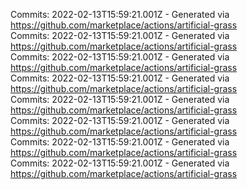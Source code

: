 Commits: 2022-02-13T15:59:21.001Z - Generated via https://github.com/marketplace/actions/artificial-grass
<br>
Commits: 2022-02-13T15:59:21.001Z - Generated via https://github.com/marketplace/actions/artificial-grass
<br>
Commits: 2022-02-13T15:59:21.001Z - Generated via https://github.com/marketplace/actions/artificial-grass
<br>
Commits: 2022-02-13T15:59:21.001Z - Generated via https://github.com/marketplace/actions/artificial-grass
<br>
Commits: 2022-02-13T15:59:21.001Z - Generated via https://github.com/marketplace/actions/artificial-grass
<br>
Commits: 2022-02-13T15:59:21.001Z - Generated via https://github.com/marketplace/actions/artificial-grass
<br>
Commits: 2022-02-13T15:59:21.001Z - Generated via https://github.com/marketplace/actions/artificial-grass
<br>
Commits: 2022-02-13T15:59:21.001Z - Generated via https://github.com/marketplace/actions/artificial-grass
<br>
